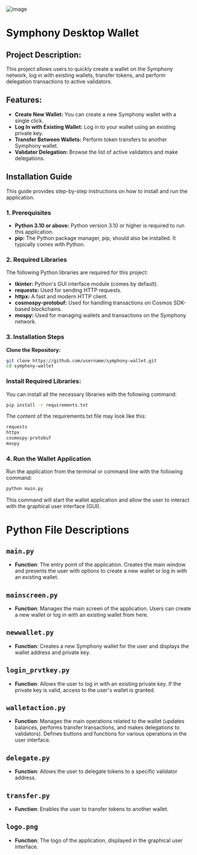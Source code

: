 ![image](https://github.com/user-attachments/assets/b8195586-418c-4f17-b440-b843e58aa40a)



# Symphony Desktop Wallet

## Project Description:

This project allows users to quickly create a wallet on the Symphony network, log in with existing wallets, transfer tokens, and perform delegation transactions to active validators.

## Features:

- **Create New Wallet:** You can create a new Symphony wallet with a single click.
- **Log In with Existing Wallet:** Log in to your wallet using an existing private key.
- **Transfer Between Wallets:** Perform token transfers to another Symphony wallet.
- **Validator Delegation:** Browse the list of active validators and make delegations.

## Installation Guide

This guide provides step-by-step instructions on how to install and run the application.

### 1. Prerequisites

- **Python 3.10 or above:** Python version 3.10 or higher is required to run this application.
- **pip:** The Python package manager, pip, should also be installed. It typically comes with Python.

### 2. Required Libraries

The following Python libraries are required for this project:

- **tkinter:** Python's GUI interface module (comes by default).
- **requests:** Used for sending HTTP requests.
- **httpx:** A fast and modern HTTP client.
- **cosmospy-protobuf:** Used for handling transactions on Cosmos SDK-based blockchains.
- **mospy:** Used for managing wallets and transactions on the Symphony network.

### 3. Installation Steps

**Clone the Repository:**

```bash
git clone https://github.com/username/symphony-wallet.git
cd symphony-wallet
```
### Install Required Libraries:

You can install all the necessary libraries with the following command:

```bash
pip install -r requirements.txt

```
The content of the requirements.txt file may look like this:

```bash
requests
httpx
cosmospy-protobuf
mospy


```
### 4. Run the Wallet Application
Run the application from the terminal or command line with the following command:

```bash
python main.py

```
This command will start the wallet application and allow the user to interact with the graphical user interface (GUI).

# Python File Descriptions

## `main.py`
- **Function**: The entry point of the application. Creates the main window and presents the user with options to create a new wallet or log in with an existing wallet.

## `mainscreen.py`
- **Function**: Manages the main screen of the application. Users can create a new wallet or log in with an existing wallet from here.

## `newwallet.py`
- **Function**: Creates a new Symphony wallet for the user and displays the wallet address and private key.

## `login_prvtkey.py`
- **Function**: Allows the user to log in with an existing private key. If the private key is valid, access to the user's wallet is granted.

## `walletaction.py`
- **Function**: Manages the main operations related to the wallet (updates balances, performs transfer transactions, and makes delegations to validators). Defines buttons and functions for various operations in the user interface.

## `delegate.py`
- **Function**: Allows the user to delegate tokens to a specific validator address.

## `transfer.py`
- **Function**: Enables the user to transfer tokens to another wallet.

## `logo.png`
- **Function**: The logo of the application, displayed in the graphical user interface.

